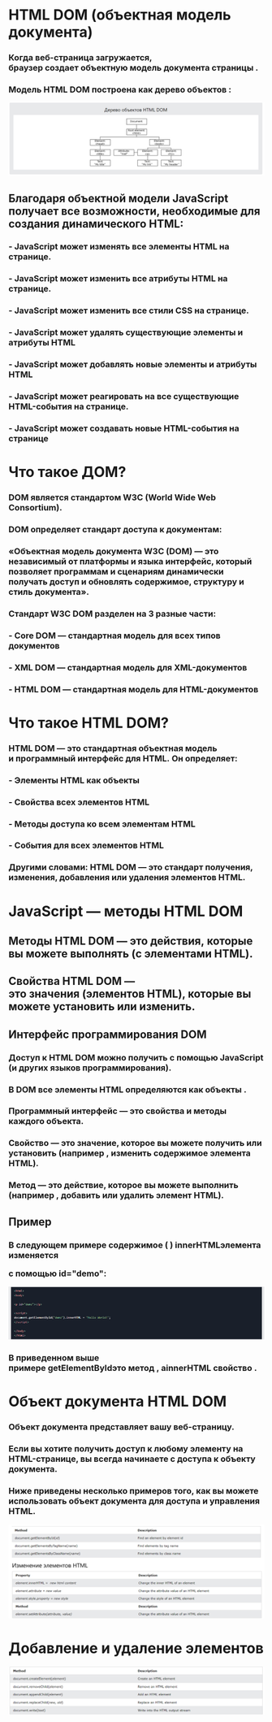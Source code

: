 # HTML DOM (объектная модель документа)
### Когда веб-страница загружается, браузер создает объектную модель документа страницы .
### Модель HTML DOM построена как дерево объектов :
![](./img/1.png)
## Благодаря объектной модели JavaScript получает все возможности, необходимые для создания динамического HTML:

### - JavaScript может изменять все элементы HTML на странице.
### - JavaScript может изменить все атрибуты HTML на странице.
### - JavaScript может изменить все стили CSS на странице.
### - JavaScript может удалять существующие элементы и атрибуты HTML
### - JavaScript может добавлять новые элементы и атрибуты HTML
### - JavaScript может реагировать на все существующие HTML-события на странице.
### - JavaScript может создавать новые HTML-события на странице
#
# Что такое ДОМ?

### DOM является стандартом W3C (World Wide Web Consortium).
### DOM определяет стандарт доступа к документам:
### «Объектная модель документа W3C (DOM) — это независимый от платформы и языка интерфейс, который позволяет программам и сценариям динамически получать доступ и обновлять содержимое, структуру и стиль документа».
### Стандарт W3C DOM разделен на 3 разные части:
### - Core DOM — стандартная модель для всех типов документов
### - XML DOM — стандартная модель для XML-документов
### - HTML DOM — стандартная модель для HTML-документов

#
# Что такое HTML DOM?
### HTML DOM — это стандартная объектная модель и программный интерфейс для HTML. Он определяет:
### - Элементы HTML как объекты
### - Свойства всех элементов HTML
### - Методы доступа ко всем элементам HTML
### - События для всех элементов HTML
### Другими словами: HTML DOM — это стандарт получения, изменения, добавления или удаления элементов HTML.
#
# JavaScript — методы HTML DOM
## Методы HTML DOM — это действия, которые вы можете выполнять (с элементами HTML).
## Свойства HTML DOM — это значения (элементов HTML), которые вы можете установить или изменить.

## Интерфейс программирования DOM
### Доступ к HTML DOM можно получить с помощью JavaScript (и других языков программирования).
### В DOM все элементы HTML определяются как объекты .
### Программный интерфейс — это свойства и методы каждого объекта.
### Свойство — это значение, которое вы можете получить или установить (например , изменить содержимое элемента HTML).
###   Метод — это действие, которое вы можете выполнить (например , добавить или удалить элемент HTML).
## Пример
### В следующем примере содержимое ( ) innerHTMLэлемента изменяется <p>с помощью id="demo":
![](./img/2.png)
### В приведенном выше примере getElementByIdэто метод , аinnerHTML свойство . 
#
# Объект документа HTML DOM
### Объект документа представляет вашу веб-страницу.
### Если вы хотите получить доступ к любому элементу на HTML-странице, вы всегда начинаете с доступа к объекту документа.
### Ниже приведены несколько примеров того, как вы можете использовать объект документа для доступа и управления HTML.

![](./img/3.png)
# 
# Добавление и удаление элементов
![](./img/4.png)

